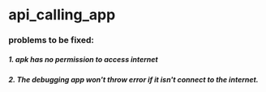 # api_calling_app

### problems to be fixed: 
##### 1. apk has no permission to access internet
##### 2. The debugging app won't throw error if it isn't connect to the internet. 
